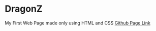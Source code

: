 # DragonZ
My First Web Page made only using HTML and CSS
[Github Page Link](https://omkumar40.github.io/DragonZ)
